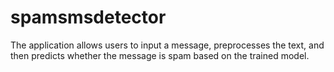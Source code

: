# spamsmsdetector
 The application allows users to input a message, preprocesses the text, and then predicts whether the message is spam based on the trained model.
